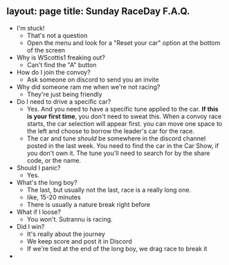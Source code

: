 layout: page
title: Sunday RaceDay F.A.Q.
---

- I'm stuck!
  - That's not a question
  - Open the menu and look for a "Reset your car" option at the bottom
    of the screen
- Why is WScottis1 freaking out?
  - Can't find the "A" button
- How do I join the convoy?
  - Ask someone on discord to send you an invite
- Why did someone ram me when we're not racing?
  - They're just being friendly
- Do I need to drive a specific car?
  - Yes. And you need to have a specific tune applied to the car.
    **If this is your first time**, you don't need to sweat this.
    When a convoy race starts, the car selection will appear first.
    you can move one space to the left and choose to borrow the
    leader's car for the race. 
  - The car and tune _should_ be somewhere in the discord channel
    posted in the last week. You need to find the car in the Car
    Show, if you don't own it. The tune you'll
    need to search for by the share code, or the name.
- Should I panic?
  - Yes.
- What's the long boy?
  - The last, but usually not the last, race is a really long one.
  - like, 15-20 minutes
  - There is usually a nature break right before
- What if I loose?
  - You won't. Sutrannu is racing.
- Did I win?
  - It's really about the journey
  - We keep score and post it in Discord
  - If we're tied at the end of the long boy, we drag race to
    break it
- 
